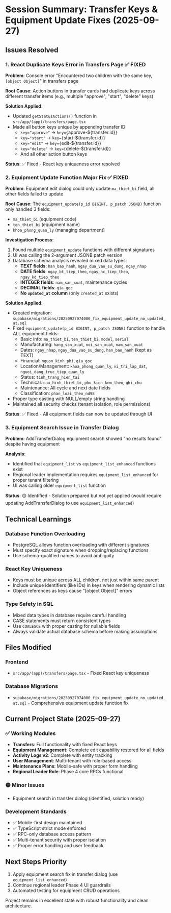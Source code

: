 # Session Summary: Transfer Keys & Equipment Update Fixes (2025-09-27)

## Issues Resolved

### 1. React Duplicate Keys Error in Transfers Page ✅ FIXED
**Problem**: Console error "Encountered two children with the same key, `[object Object]`" in transfers page

**Root Cause**: Action buttons in transfer cards had duplicate keys across different transfer items (e.g., multiple "approve", "start", "delete" keys)

**Solution Applied**:
- Updated `getStatusActions()` function in `src/app/(app)/transfers/page.tsx`
- Made all button keys unique by appending transfer ID:
  - `key="approve"` → `key={`approve-${transfer.id}`}`
  - `key="start"` → `key={`start-${transfer.id}`}`
  - `key="edit"` → `key={`edit-${transfer.id}`}`
  - `key="delete"` → `key={`delete-${transfer.id}`}`
  - And all other action button keys

**Status**: ✅ Fixed - React key uniqueness error resolved

### 2. Equipment Update Function Major Fix ✅ FIXED
**Problem**: Equipment edit dialog could only update `ma_thiet_bi` field, all other fields failed to update

**Root Cause**: The `equipment_update(p_id BIGINT, p_patch JSONB)` function only handled 3 fields:
- `ma_thiet_bi` (equipment code)
- `ten_thiet_bi` (equipment name) 
- `khoa_phong_quan_ly` (managing department)

**Investigation Process**:
1. Found multiple `equipment_update` functions with different signatures
2. UI was calling the 2-argument JSONB patch version
3. Database schema analysis revealed mixed data types:
   - **TEXT fields**: `han_bao_hanh`, `ngay_dua_vao_su_dung`, `ngay_nhap`
   - **DATE fields**: `ngay_bt_tiep_theo`, `ngay_hc_tiep_theo`, `ngay_kd_tiep_theo`
   - **INTEGER fields**: `nam_san_xuat`, maintenance cycles
   - **DECIMAL fields**: `gia_goc`
   - **No `updated_at` column** (only `created_at` exists)

**Solution Applied**:
- Created migration: `supabase/migrations/20250927074000_fix_equipment_update_no_updated_at.sql`
- Fixed `equipment_update(p_id BIGINT, p_patch JSONB)` function to handle ALL equipment fields:
  - Basic info: `ma_thiet_bi`, `ten_thiet_bi`, `model`, `serial`
  - Manufacturing: `hang_san_xuat`, `noi_san_xuat`, `nam_san_xuat`
  - Dates: `ngay_nhap`, `ngay_dua_vao_su_dung`, `han_bao_hanh` (kept as TEXT)
  - Financial: `nguon_kinh_phi`, `gia_goc`
  - Location/Management: `khoa_phong_quan_ly`, `vi_tri_lap_dat`, `nguoi_dang_truc_tiep_quan_ly`
  - Status: `tinh_trang_hien_tai`
  - Technical: `cau_hinh_thiet_bi`, `phu_kien_kem_theo`, `ghi_chu`
  - Maintenance: All cycle and next date fields
  - Classification: `phan_loai_theo_nd98`
- Proper type casting with NULL/empty string handling
- Maintained all security checks (tenant isolation, role permissions)

**Status**: ✅ Fixed - All equipment fields can now be updated through UI

### 3. Equipment Search Issue in Transfer Dialog
**Problem**: AddTransferDialog equipment search showed "no results found" despite having equipment

**Analysis**: 
- Identified that `equipment_list` vs `equipment_list_enhanced` functions exist
- Regional leader implementation requires `equipment_list_enhanced` for proper tenant filtering
- UI was calling older `equipment_list` function

**Status**: 🟡 Identified - Solution prepared but not yet applied (would require updating AddTransferDialog to use `equipment_list_enhanced`)

## Technical Learnings

### Database Function Overloading
- PostgreSQL allows function overloading with different signatures
- Must specify exact signature when dropping/replacing functions
- Use schema-qualified names to avoid ambiguity

### React Key Uniqueness
- Keys must be unique across ALL children, not just within same parent
- Include unique identifiers (like IDs) in keys when rendering dynamic lists
- Object references as keys cause "[object Object]" errors

### Type Safety in SQL
- Mixed data types in database require careful handling
- CASE statements must return consistent types
- Use `COALESCE` with proper casting for nullable fields
- Always validate actual database schema before making assumptions

## Files Modified

### Frontend
- `src/app/(app)/transfers/page.tsx` - Fixed React key uniqueness

### Database Migrations
- `supabase/migrations/20250927074000_fix_equipment_update_no_updated_at.sql` - Comprehensive equipment update function fix

## Current Project State (2025-09-27)

### ✅ Working Modules
- **Transfers**: Full functionality with fixed React keys
- **Equipment Management**: Complete edit capability restored for all fields
- **Activity Logs v2**: Complete with entity tracking
- **User Management**: Multi-tenant with role-based access
- **Maintenance Plans**: Mobile-safe with proper form handling
- **Regional Leader Role**: Phase 4 core RPCs functional

### 🟡 Minor Issues
- Equipment search in transfer dialog (identified, solution ready)

### Development Standards
- ✅ Mobile-first design maintained
- ✅ TypeScript strict mode enforced
- ✅ RPC-only database access pattern
- ✅ Multi-tenant security with proper isolation
- ✅ Proper error handling and user feedback

## Next Steps Priority
1. Apply equipment search fix in transfer dialog (use `equipment_list_enhanced`)
2. Continue regional leader Phase 4 UI guardrails
3. Automated testing for equipment CRUD operations

Project remains in excellent state with robust functionality and clean architecture.